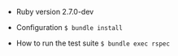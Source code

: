 * Ruby version
2.7.0-dev

* Configuration
`$ bundle install`

* How to run the test suite
`$ bundle exec rspec`

